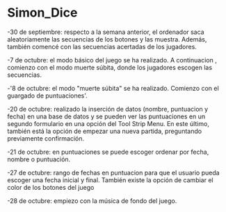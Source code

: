 # Simon_Dice
-30 de septiembre: respecto a la semana anterior, el ordenador saca aleatoriamente las secuencias de los botones y las muestra. Además, también  comencé con las secuencias acertadas de los jugadores.

-7 de octubre: el modo básico del juego se ha realizado. A continuacion , comienzo con el modo muerte súbita, donde los jugadores escogen las secuencias.

-'8 de octubre: el modo  "muerte súbita" se ha realizado.  Comienzo con  el guargado de puntuaciones'.

-20 de octubre: realizado la inserción de datos (nombre, puntuacion y fecha) en una base de datos y se pueden ver las puntuaciones en un segundo formulario en una opción del Tool Strip Menu. En este último, también está la opción de empezar una nueva partida, preguntando previamente confirmación.

-21 de octubre: en puntuaciones se puede escoger ordenar por fecha, nombre o puntuación. 

-27 de octubre: rango de fechas en puntuacion para que el usuario pueda escoger una fecha inicial y final. También existe la opción de cambiar el color de los botones del juego

-28 de octubre: empiezo con la música de fondo del juego.

